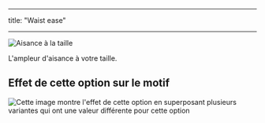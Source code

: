 - - -
title: "Waist ease"
- - -

![Aisance à la taille](waistease.svg)

L'ampleur d'aisance à votre taille.

## Effet de cette option sur le motif

![Cette image montre l'effet de cette option en superposant plusieurs variantes qui ont une valeur différente pour cette option](jaeger_waistease_sample.svg "Effect of this option on the pattern")
